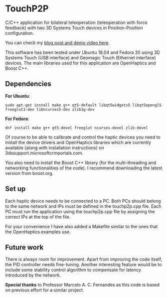 # TouchP2P

C/C++ application for bilateral teleoperation (teleoperation with force feedback) with two 3D Systems Touch devices in Position-Position configuration.

You can check my [blog post and demo video here](https://antonakoglou.com/2020/01/15/bilateral-teleoperation/).

This software has been tested under Ubuntu 18.04 and Fedora 30 using 3D Systems Touch (USB interface) and Geomagic Touch (Ethernet interface) devices. The main libraries used for this application are OpenHaptics and Boost C++.

## Dependencies
**For Ubuntu**:
```
sudo apt-get install make g++ qt5-default libqt5widgets5 libqt5opengl5 freeglut3-dev libncurses5-dev zlib1g-dev
```
**For Fedora**:
```
dnf install make g++ qt5-devel freeglut ncurses-devel zlib-devel
```
Of course to be able to calibrate and control the haptic devices you need to install the device drivers and OpenHaptics libraries which are currently available (along with installation instructions) on 3dssupport.microsoftcrmportals.com.

You also need to install the Boost C++ library (for the multi-threading and networking functionalities of the code). I recommend downloading the latest version from boost.org.

## Set up
Each haptic device needs to be connected to a PC. Both PCs should belong to the same network and IPs must be defined in the touchp2p.cpp file. Each PC must run the application using the touchp2p.cpp file by assigning the correct IPs at the top of the file.

For your convenience I have also added a Makefile similar to the ones that the OpenHaptics examples use.

## Future work

There is always room for improvement. Apart from improving the code itself, the PID controller needs fine-tuning.
Another interesting feature would be to include some stability control algorithm to compensate for latency introduced by the network.

**Special thanks** to Professor Marcelo A. C. Fernandes as this code is based on previous effort for a similar project.
